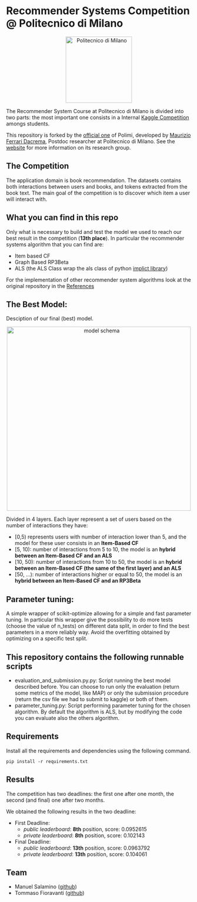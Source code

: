 # Recommender Systems Competition @ Politecnico di Milano

<p align="center">
    <img src="https://i.imgur.com/mPb3Qbd.gif" width="180" alt="Politecnico di Milano"/>
</p>

The Recommender System Course at Politecnico di Milano is divided into two parts: the most important one consists in a Internal [Kaggle Competition](https://www.kaggle.com/c/recommender-system-2020-challenge-polimi) amongs students.

This repository is forked by the [official one](https://github.com/MaurizioFD/RecSys_Course_AT_PoliMi) of Polimi, developed by [Maurizio Ferrari Dacrema](https://mauriziofd.github.io/), Postdoc researcher at Politecnico di Milano. See the [website](http://recsys.deib.polimi.it/) for more information on its research group.


## The Competition
The application domain is book recommendation. The datasets contains both interactions between users and books, and tokens extracted from the book text. The main goal of the competition is to discover which item a user will interact with.



## What you can find in this repo
 Only what is necessary to build and test the model we used to reach our best result in the competition (**13th place**).
 In particular the recommender systems algorithm that you can find are:
 * Item based CF
 * Graph Based RP3Beta
 * ALS (the ALS Class wrap the als class of python [implict library](https://implicit.readthedocs.io/en/latest/als.html))
 
 For the implementation of other recommender system algorithms look at the original repository in the [References](#References)
 
## The Best Model:
 Desciption of our final (best) model.
 
 <p align="center">
    <img src="https://i.imgur.com/p4SBP8b.png" width="500" alt="model schema"/>
</p>

Divided in 4 layers. Each layer represent a set of users based on the number of interactions they have:
 - \[0,5) represents users with number of interaction lower than 5, and the model for these user consists in an **Item-Based CF**
 - \[5, 10): number of interactions from 5 to 10, the model is an **hybrid between an Item-Based CF and an ALS**
 - \[10, 50): number of interactions from 10 to 50, the model is an **hybrid between an Item-Based CF (the same of the first layer) and an ALS**
 - \[50, ...): number of interactions higher or equal to 50, the model is an **hybrid between an Item-Based CF and an RP3Beta**
 
## Parameter tuning:
A simple wrapper of scikit-optimize allowing for a simple and fast parameter tuning.
In particular this wrapper give the possibility to do more tests (choose the value of n_tests) on different data split, in order to find the best parameters in a more reliably way. Avoid the overfitting obtained by optimizing on a specific test split.
 
## This repository contains the following runnable scripts

 - evaluation_and_submission.py.py: Script running the best model described before. You can choose to run only the evaluation (return some metrics of the model, like MAP) or only the submission procedure (return the csv file we had to submit to kaggle) or both of them.
 - parameter_tuning.py: Script performing parameter tuning for the chosen algorithm. By default the algorithm is ALS, but by modifying the code you can evaluate also the others algorithm.
 

## Requirements

Install all the requirements and dependencies using the following command.
```console
pip install -r requirements.txt
```

## Results
The competition has two deadlines: the first one after one month, the second (and final) one after two months.

We obtained the following results in the two deadline:
* First Deadline:
    * *public leaderboard*: **8th** position, score: 0.0952615
    * *private leaderboard*: **8th** position, score: 0.102143
* Final Deadline:
    * *public leaderboard*: **13th** position, score: 0.0963792
    * *private leaderboard*: **13th** position, score: 0.104061

## Team
* Manuel Salamino ([github](https://github.com/manuelsalamino))
* Tommaso Fioravanti ([github](https://github.com/tommasofioravanti))
